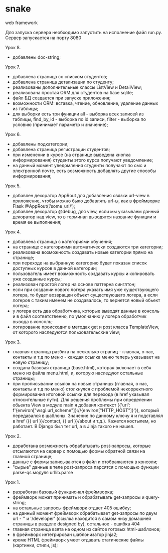 # snake
web framework

Для запуска сервера необходимо запустить на исполнение файл run.py. Сервер запускается на порту 8080

Урок 8.
- добавлены doc-string;

Урок 7.
- добавлена страница со списком студентов;
- добавлена страница детализации по студенту;
- реализованы дополнительные классы ListView и DetailView;
- реализована простая ORM для студентов на базе sqlite;
- файл БД создается при запуске приложения;
- возможности ORM: вставка, чтение, обновление, удаление данных из таблицы;
- для выборки есть три функции all - выборка всех записей из таблицы, find_by_id - выборка по id записи, filter - выборка по условию (принимает параметр и значение);

Урок 6.
- добавлены подкатегории;
- добавлена страница регистрации студентов;
- при изменении в курсе (на странице выведена кнопка информирования) студенты этого курса получают уведомление;
- на данный момент уведомления студенты получают по смс и электронной почте, есть возможность добавлять другие способы информирования;

Урок 5.
- добавлен декоратор AppRout для добавления связки url-view в приложение, чтобы можно было добавлять url-ы, как в фреймворке Flask @AppRout(‘/some_url/’);
- добавлен декоратор @debug, для view, если мы указываем данный декоратор над view, то в терминал выводятся название функции и время ее выполнения;

Урок 4.
- добавлена страница с категориями обучения;
- на странице с категориями автоматически создаются три категории;
- реализована возможность создавать новые категории прямо на странице;
- при переходе на выбранную категорию будет показан список доступных курсов в данной категории;
- пользователь имеет возможность создавать курсы и копировать уже созданные курсы;
- реализован простой логер на основе паттерна синглтон;
- если при создании нового логера указать имя уже существующего логера, то будет возвращен объект существующего логера, а если логеров с таким именем не создавалось, то вернется новый обьект логера;
- у логера есть два обработчика, которые выводят данные в консоль и в файл соответственно, по умолчанию у логера обработчик вывода в консоль;
- логирование происходит в методах get и post класса TemplateView, от которого наследуются пользовательские view;

Урок 3.
- главная страница разбита на несколько страниц - главная, о нас, контакты и т.д по меню - каждая ссылка меню теперь указывает на новую страницу;
- создана базовая страница (base.html), которая включает в себя меню из файла menu.html, и, которую наследуют остальные страницы;
- при прописывании ссылок на новые страницы (главная, о нас, контакты и т.д по меню) столкнулся с проблемой некорректного формирования итоговой ссылки для перехода (в href указывал относительные пути). Для решения проблемы при определении обьекта View в модуле main я добавил контекст ({'url': f'{environ["wsgi.url_scheme"]}://{environ["HTTP_HOST"]}'}), который передавался в шаблоны. Значение по данному ключу я и подставлял в href ({{ url }}/contact, {{ url }}/about и т.д.). Кажется костылем, но работает. В Django был тег url, а в Jinja такого не нашел.

Урок 2.
- доработана возможность обрабатывать post-запросы, которые отсылаются на сервер с помощью формы обратной связи на главной странице;
- данные с формы записываются в файл и отображаются в консоли;
- "сырые" данные в теле post-запроса парсятся с помощью функции parse-qs модуля urllib.parse

Урок 1.
- разработан базовый функционал фреймворка;
- фреймворк может принимать и обрабатывать get-запросы и query-string;
- на остальные запросы фреймворк отдает 405 ошибку;
- на данный момент фреймворк обрабатывает get-запросы по двум url - '' и '/developer' (ссылка находится в самом низу домашней страницы в разделе designed by), остальное - ошибка 404
- главная страница взята на одном из сайтов готовых html-шаблонов;
- в фреймворк интегрирован шаблонизатор jinja2;
- кроме HTML фреймворк умеет отдавать статические файлы (картинки, стили, js);
